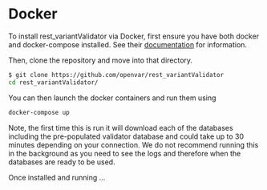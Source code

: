 # Docker

To install rest_variantValidator via Docker, first ensure you have both docker and docker-compose installed. 
See their [documentation](https://docs.docker.com/compose/install/) for information.

Then, clone the repository and move into that directory.

```bash
$ git clone https://github.com/openvar/rest_variantValidator
cd rest_variantValidator/
``` 

You can then launch the docker containers and run them using

```bash
docker-compose up
```

Note, the first time this is run it will download each of the databases including the pre-populated
validator database and could take up to 30 minutes depending on your connection. We do not recommend
running this in the background as you need to see the logs and therefore when the databases are
ready to be used.

Once installed and running ... 
 

